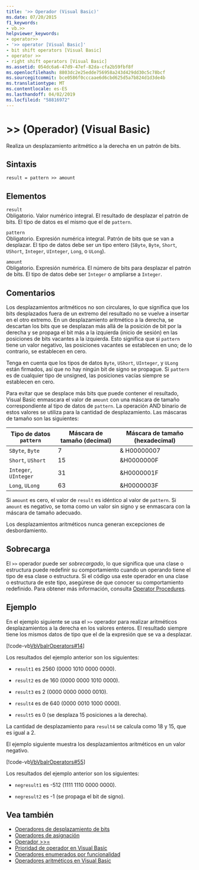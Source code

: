 ```yaml
---
title: '>> Operador (Visual Basic)'
ms.date: 07/20/2015
f1_keywords:
- vb.>>
helpviewer_keywords:
- operator>>
- '>> operator [Visual Basic]'
- bit shift operators [Visual Basic]
- operator >>
- right shift operators [Visual Basic]
ms.assetid: 054dc6a6-47d9-47ef-82da-cfa2b59fbf8f
ms.openlocfilehash: 8803dc2e25edde756958a243d429dd30c5c78bcf
ms.sourcegitcommit: bce0586f0cccaae6d6cbd625d5a7b824d1d3de4b
ms.translationtype: MT
ms.contentlocale: es-ES
ms.lasthandoff: 04/02/2019
ms.locfileid: "58816972"
---
```

# <a name="-operator-visual-basic"></a>>> (Operador) (Visual Basic)
Realiza un desplazamiento aritmético a la derecha en un patrón de bits.  
  
## <a name="syntax"></a>Sintaxis  
  
```  
result = pattern >> amount  
```  
  
## <a name="parts"></a>Elementos  
 `result`  
 Obligatorio. Valor numérico integral. El resultado de desplazar el patrón de bits. El tipo de datos es el mismo que el de `pattern`.  
  
 `pattern`  
 Obligatorio. Expresión numérica integral. Patrón de bits que se van a desplazar. El tipo de datos debe ser un tipo entero (`SByte`, `Byte`, `Short`, `UShort`, `Integer`, `UInteger`, `Long`, o `ULong`).  
  
 `amount`  
 Obligatorio. Expresión numérica. El número de bits para desplazar el patrón de bits. El tipo de datos debe ser `Integer` o ampliarse a `Integer`.  
  
## <a name="remarks"></a>Comentarios  
 Los desplazamientos aritméticos no son circulares, lo que significa que los bits desplazados fuera de un extremo del resultado no se vuelve a insertar en el otro extremo. En un desplazamiento aritmético a la derecha, se descartan los bits que se desplazan más allá de la posición de bit por la derecha y se propaga el bit más a la izquierda (inicio de sesión) en las posiciones de bits vacantes a la izquierda. Esto significa que si `pattern` tiene un valor negativo, las posiciones vacantes se establecen en uno; de lo contrario, se establecen en cero.  
  
 Tenga en cuenta que los tipos de datos `Byte`, `UShort`, `UInteger`, y `ULong` están firmados, así que no hay ningún bit de signo se propague. Si `pattern` es de cualquier tipo de unsigned, las posiciones vacías siempre se establecen en cero.  
  
 Para evitar que se desplace más bits que puede contener el resultado, Visual Basic enmascara el valor de `amount` con una máscara de tamaño correspondiente al tipo de datos de `pattern`. La operación AND binario de estos valores se utiliza para la cantidad de desplazamiento. Las máscaras de tamaño son las siguientes:  
  
|Tipo de datos `pattern`|Máscara de tamaño (decimal)|Máscara de tamaño (hexadecimal)|  
|----------------------------|---------------------------|-------------------------------|  
|`SByte`, `Byte`|7|&AMP; H00000007|  
|`Short`, `UShort`|15|&H0000000F|  
|`Integer`, `UInteger`|31|&H0000001F|  
|`Long`, `ULong`|63|&H0000003F|  
  
 Si `amount` es cero, el valor de `result` es idéntico al valor de `pattern`. Si `amount` es negativo, se toma como un valor sin signo y se enmascara con la máscara de tamaño adecuado.  
  
 Los desplazamientos aritméticos nunca generan excepciones de desbordamiento.  
  
## <a name="overloading"></a>Sobrecarga  
 El `>>` operador puede ser *sobrecargado*, lo que significa que una clase o estructura puede redefinir su comportamiento cuando un operando tiene el tipo de esa clase o estructura. Si el código usa este operador en una clase o estructura de este tipo, asegúrese de que conocer su comportamiento redefinido. Para obtener más información, consulta [Operator Procedures](../../../visual-basic/programming-guide/language-features/procedures/operator-procedures.md).  
  
## <a name="example"></a>Ejemplo  
 En el ejemplo siguiente se usa el `>>` operador para realizar aritméticos desplazamientos a la derecha en los valores enteros. El resultado siempre tiene los mismos datos de tipo que el de la expresión que se va a desplazar.  
  
 [!code-vb[VbVbalrOperators#14](~/samples/snippets/visualbasic/VS_Snippets_VBCSharp/VbVbalrOperators/VB/Class1.vb#14)]  
  
 Los resultados del ejemplo anterior son los siguientes:  
  
-   `result1` es 2560 (0000 1010 0000 0000).  
  
-   `result2` es de 160 (0000 0000 1010 0000).  
  
-   `result3` es 2 (0000 0000 0000 0010).  
  
-   `result4` es de 640 (0000 0010 1000 0000).  
  
-   `result5` es 0 (se desplaza 15 posiciones a la derecha).  
  
 La cantidad de desplazamiento para `result4` se calcula como 18 y 15, que es igual a 2.  
  
 El ejemplo siguiente muestra los desplazamientos aritméticos en un valor negativo.  
  
 [!code-vb[VbVbalrOperators#55](~/samples/snippets/visualbasic/VS_Snippets_VBCSharp/VbVbalrOperators/VB/Class1.vb#55)]  
  
 Los resultados del ejemplo anterior son los siguientes:  
  
-   `negresult1` es -512 (1111 1110 0000 0000).  
  
-   `negresult2` es -1 (se propaga el bit de signo).  
  
## <a name="see-also"></a>Vea también

- [Operadores de desplazamiento de bits](../../../visual-basic/language-reference/operators/bit-shift-operators.md)
- [Operadores de asignación](../../../visual-basic/language-reference/operators/assignment-operators.md)
- [Operador >>=](../../../visual-basic/language-reference/operators/right-shift-assignment-operator.md)
- [Prioridad de operador en Visual Basic](../../../visual-basic/language-reference/operators/operator-precedence.md)
- [Operadores enumerados por funcionalidad](../../../visual-basic/language-reference/operators/operators-listed-by-functionality.md)
- [Operadores aritméticos en Visual Basic](../../../visual-basic/programming-guide/language-features/operators-and-expressions/arithmetic-operators.md)
